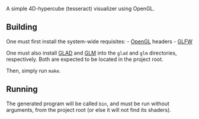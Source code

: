 A simple 4D-hypercube (tesseract) visualizer using OpenGL.

## Building

One must first install the system-wide requisites:
    - [OpenGL](https://www.opengl.org/) headers
    - [GLFW](https://www.glfw.org/)

One must also install [GLAD](https://glad.dav1d.de/) and
[GLM](https://github.com/g-truc/glm) into the `glad` and `glm`
directories, respectively. Both are expected to be located in the
project root.

Then, simply run `make`.

## Running

The generated program will be called `bin`, and must be run without
arguments, from the project root (or else it will not find its shaders).

